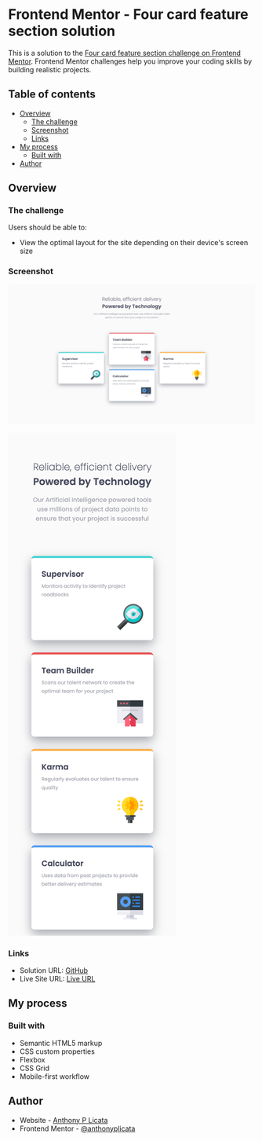 # Frontend Mentor - Four card feature section solution

This is a solution to the [Four card feature section challenge on Frontend Mentor](https://www.frontendmentor.io/challenges/four-card-feature-section-weK1eFYK). Frontend Mentor challenges help you improve your coding skills by building realistic projects. 

## Table of contents

- [Overview](#overview)
  - [The challenge](#the-challenge)
  - [Screenshot](#screenshot)
  - [Links](#links)
- [My process](#my-process)
  - [Built with](#built-with)
- [Author](#author)

## Overview

### The challenge

Users should be able to:

- View the optimal layout for the site depending on their device's screen size

### Screenshot

![Desktop](https://github.com/anthonyplicata/4-Card-Feature/blob/d37e8d1ad57aafdb76f5626051c709ff15aabdd3/images/desktop.png)

![Mobile](https://github.com/anthonyplicata/4-Card-Feature/blob/d37e8d1ad57aafdb76f5626051c709ff15aabdd3/images/mobile.png)


### Links

- Solution URL: [GitHub](https://github.com/anthonyplicata/4-Card-Feature)
- Live Site URL: [Live URL](https://anthonyplicata.github.io/4-Card-Feature/)

## My process

### Built with

- Semantic HTML5 markup
- CSS custom properties
- Flexbox
- CSS Grid
- Mobile-first workflow

## Author

- Website - [Anthony P Licata](https://www.anthonyplicata.com)
- Frontend Mentor - [@anthonyplicata](https://www.frontendmentor.io/profile/anthonyplicata)

